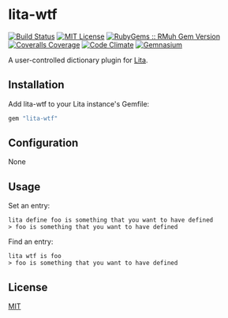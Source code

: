 # lita-wtf

[![Build Status](https://img.shields.io/travis/esigler/lita-wtf/master.svg)](https://travis-ci.org/esigler/lita-wtf)
[![MIT License](https://img.shields.io/badge/license-MIT-brightgreen.svg)](https://tldrlegal.com/license/mit-license)
[![RubyGems :: RMuh Gem Version](http://img.shields.io/gem/v/lita-wtf.svg)](https://rubygems.org/gems/lita-wtf)
[![Coveralls Coverage](https://img.shields.io/coveralls/esigler/lita-wtf/master.svg)](https://coveralls.io/r/esigler/lita-wtf)
[![Code Climate](https://img.shields.io/codeclimate/github/esigler/lita-wtf.svg)](https://codeclimate.com/github/esigler/lita-wtf)
[![Gemnasium](https://img.shields.io/gemnasium/esigler/lita-wtf.svg)](https://gemnasium.com/esigler/lita-wtf)

A user-controlled dictionary plugin for [Lita](https://github.com/jimmycuadra/lita).

## Installation

Add lita-wtf to your Lita instance's Gemfile:

``` ruby
gem "lita-wtf"
```

## Configuration

None

## Usage

Set an entry:

```
lita define foo is something that you want to have defined
> foo is something that you want to have defined
```

Find an entry:

```
lita wtf is foo
> foo is something that you want to have defined
```

## License

[MIT](http://opensource.org/licenses/MIT)
